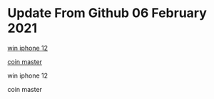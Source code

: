 # Update From Github 06 February 2021

[win iphone 12](https://apple.breezyclothingco.com)

[coin master](https://1coinmasterofficial.blogspot.com)
      
win iphone 12

coin master
